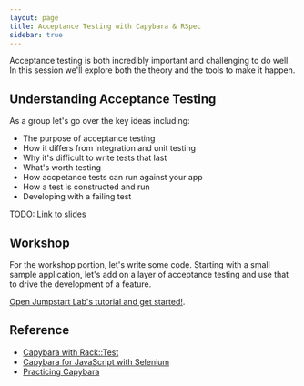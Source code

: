 ```yaml
---
layout: page
title: Acceptance Testing with Capybara & RSpec
sidebar: true
---
```


Acceptance testing is both incredibly important and challenging to do well. In this session we'll explore both the theory and the tools to make it happen.

## Understanding Acceptance Testing

As a group let's go over the key ideas including:

* The purpose of acceptance testing
* How it differs from integration and unit testing
* Why it's difficult to write tests that last
* What's worth testing
* How accpetance tests can run against your app
* How a test is constructed and run
* Developing with a failing test

[TODO: Link to slides](http://speakerdeck.com/#)

## Workshop

For the workshop portion, let's write some code. Starting with a small sample application, let's add on a layer of acceptance testing and use that to drive the development of a feature.

[Open Jumpstart Lab's tutorial and get started!](http://tutorials.jumpstartlab.com/topics/capybara/capybara_practice.html).

## Reference

* [Capybara with Rack::Test](http://tutorials.jumpstartlab.com/topics/capybara/capybara_with_rack_test.html)
* [Capybara for JavaScript with Selenium](http://tutorials.jumpstartlab.com/topics/capybara/capybara_with_selenium_and_webkit.html)
* [Practicing Capybara](http://tutorials.jumpstartlab.com/topics/capybara/capybara_practice.html)